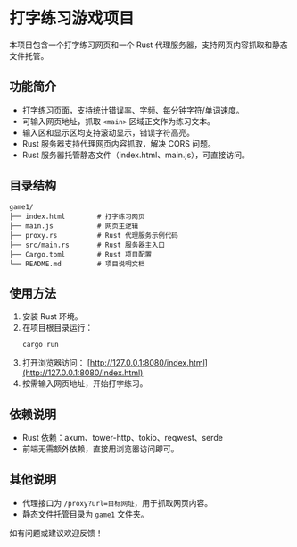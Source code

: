 # 打字练习游戏项目

本项目包含一个打字练习网页和一个 Rust 代理服务器，支持网页内容抓取和静态文件托管。

## 功能简介
- 打字练习页面，支持统计错误率、字频、每分钟字符/单词速度。
- 可输入网页地址，抓取 `<main>` 区域正文作为练习文本。
- 输入区和显示区均支持滚动显示，错误字符高亮。
- Rust 服务器支持代理网页内容抓取，解决 CORS 问题。
- Rust 服务器托管静态文件（index.html、main.js），可直接访问。

## 目录结构
```
game1/
├── index.html        # 打字练习网页
├── main.js           # 网页主逻辑
├── proxy.rs          # Rust 代理服务示例代码
├── src/main.rs       # Rust 服务器主入口
├── Cargo.toml        # Rust 项目配置
└── README.md         # 项目说明文档
```

## 使用方法
1. 安装 Rust 环境。
2. 在项目根目录运行：
   ```sh
   cargo run
   ```
3. 打开浏览器访问：
   [http://127.0.0.1:8080/index.html](http://127.0.0.1:8080/index.html)
4. 按需输入网页地址，开始打字练习。

## 依赖说明
- Rust 依赖：axum、tower-http、tokio、reqwest、serde
- 前端无需额外依赖，直接用浏览器访问即可。

## 其他说明
- 代理接口为 `/proxy?url=目标网址`，用于抓取网页内容。
- 静态文件托管目录为 `game1` 文件夹。

如有问题或建议欢迎反馈！
